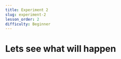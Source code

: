 ```yaml
---
title: Experiment 2
slug: experiment-2
lesson_order: 2
difficulty: Beginner
---
```


# Lets see what will happen


<!-- QUIZ_BLOCK:{"id": "CyRZo4NedP", "type": "quiz", "data": {"quiz": "quiz-test-1"}} -->
